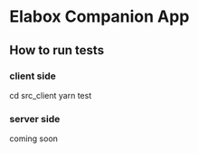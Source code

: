 # Elabox Companion App

##	How to run tests
### client side 
cd src_client
yarn test

### server side
coming soon